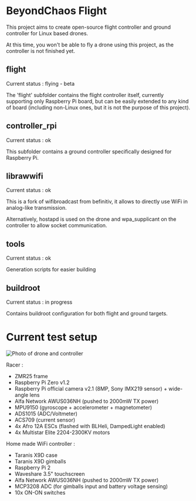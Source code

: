 # BeyondChaos Flight
This project aims to create open-source flight controller and ground controller for Linux based drones.

At this time, you won't be able to fly a drone using this project, as the controller is not finished yet.

## flight
Current status : flying - beta

The 'flight' subfolder contains the flight controller itself, currently supporting only Raspberry Pi board, but can be easily extended to any kind of board (including non-Linux ones, but it is not the purpose of this project).

## controller_rpi
Current status : ok

This subfolder contains a ground controller specifically designed for Raspberry Pi.

## librawwifi
Current status : ok

This is a fork of wifibroadcast from befinitiv, it allows to directly use WiFi in analog-like transmission.

Alternatively, hostapd is used on the drone and wpa_supplicant on the controller to allow socket communication.

## tools
Current status : ok

Generation scripts for easier building

## buildroot
Current status : in progress

Contains buildroot configuration for both flight and ground targets.


# Current test setup

![Photo of drone and controller](https://dl.dropboxusercontent.com/u/81758777/drich-drone-zmr-controller-small.jpg)

Racer :
* ZMR25 frame
* Raspberry Pi Zero v1.2
* Raspberry Pi official camera v2.1 (8MP, Sony IMX219 sensor) + wide-angle lens
* Alfa Network AWUS036NH (pushed to 2000mW TX power)
* MPU9150 (gyroscope + accelerometer + magnetometer)
* ADS1015 (ADC/Voltmeter)
* ACS709 (current sensor)
* 4x Afro 12A ESCs (flashed with BLHeli, DampedLight enabled)
* 4x Multistar Elite 2204-2300KV motors

Home made WiFi controller :
* Taranis X9D case
* Taranis X9D gimballs
* Raspberry Pi 2
* Waveshare 3.5" touchscreen
* Alfa Network AWUS036NH (pushed to 2000mW TX power)
* MCP3208 ADC (for gimballs input and battery voltage sensing)
* 10x ON-ON switches
